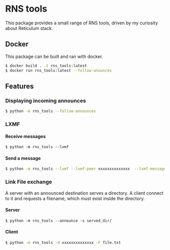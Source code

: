 # RNS tools
This package provides a small range of RNS tools, driven by my curiosity about Reticulum stack.

## Docker
This package can be built and ran with docker.

```bash
$ docker build . -t rns_tools:latest
$ docker run rns_tools:latest --follow-anounces
```

## Features

### Displaying incoming announces

```bash
$ python -m rns_tools --follow-announces
```

### LXMF

#### Receive messages
```
$ python -m rns_tools --lxmf
```

#### Send a message 
```bash
$ python -m rns_tools --lxmf --lxmf-peer xxxxxxxxxxxxxx  --lxmf-message "test!"
```

### Link File exchange
A server with an announced destination serves a directory. A client connect to it and requests a filename, which must exist inside the directory.

#### Server
```bash$
$ python -m rns_tools --announce -s served_dir/
```

#### Client
```bash
$ python -m rns_tools -d xxxxxxxxxxxxxx -F file.txt
```

